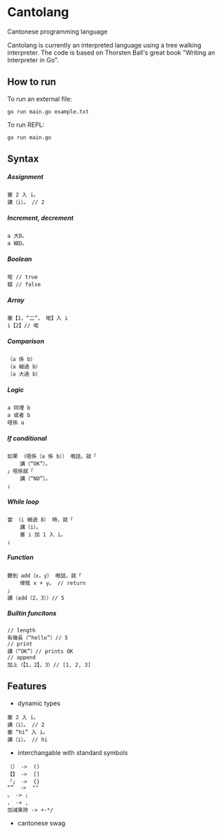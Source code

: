 # Cantolang

Cantonese programming language

Cantolang is currently an interpreted language using a tree walking interpreter. The code is based on Thorsten Ball's great book "Writing an Interpreter in Go".

## How to run

To run an external file:

```
go run main.go example.txt
```

To run REPL:

```
go run main.go
```

## Syntax

##### Assignment

```
塞 2 入 i。
講（i）。 // 2
```

##### Increment, decrement

```
a 大D。
a 細D。
```

##### Boolean

```
啱 // true
錯 // false
```

##### Array

```
塞【1，“二”， 啱】入 i
i【2】// 啱
```

##### Comparison

```
（a 係 b）
（a 細過 b）
（a 大過 b）
```

##### Logic

```
a 同埋 b
a 或者 b
唔係 a
```

##### If conditional

```
如果 （唔係（a 係 b）） 嘅話，就「
    講（“OK”）。
」唔係就「
    講（“NO”）。
」
```

##### While loop

```
當 （i 細過 8） 時，就「
    講（i）。
    塞 i 加 1 入 i。
」
```

##### Function

```
聽到 add（x，y） 嘅話，就「
    俾我 x + y。 // return
」
講（add（2，3））// 5
```

##### Builtin funcitons

```
// length
有幾長（“hello”）// 5
// print
講（“OK”）// prints OK
// append
加上（【1，2】，3）// [1, 2, 3]
```

## Features

- dynamic types

```
塞 2 入 i。
講（i）。 // 2
塞 “hi” 入 i。
講（i）。 // hi
```

- interchangable with standard symbols

```
（） ->  ()
【】 ->  []
「」 ->  {}
“”  ->  ""
。 -> ;
， -> ,
加減乘除 -> +-*/
```

- cantonese swag
